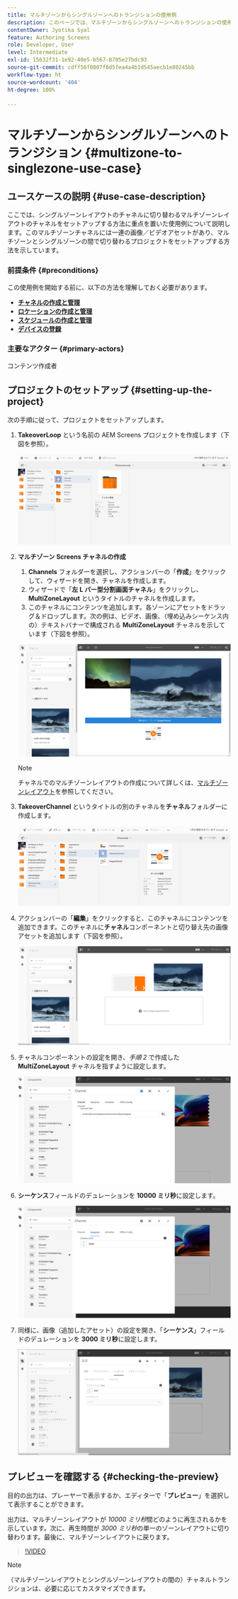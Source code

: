 ```yaml
---
title: マルチゾーンからシングルゾーンへのトランジションの使用例
description: このページでは、マルチゾーンからシングルゾーンへのトランジションの使用例について説明します。
contentOwner: Jyotika Syal
feature: Authoring Screens
role: Developer, User
level: Intermediate
exl-id: 15632f31-1e92-40e5-b567-8705e27bdc93
source-git-commit: cdff56f0807f6d5fea4a4b1d545aecb1e80245bb
workflow-type: ht
source-wordcount: '404'
ht-degree: 100%

---
```


# マルチゾーンからシングルゾーンへのトランジション {#multizone-to-singlezone-use-case}

## ユースケースの説明 {#use-case-description}

ここでは、シングルゾーンレイアウトのチャネルに切り替わるマルチゾーンレイアウトのチャネルをセットアップする方法に重点を置いた使用例について説明します。このマルチゾーンチャネルには一連の画像／ビデオアセットがあり、マルチゾーンとシングルゾーンの間で切り替わるプロジェクトをセットアップする方法を示しています。

### 前提条件 {#preconditions}

この使用例を開始する前に、以下の方法を理解しておく必要があります。

* **[チャネルの作成と管理](managing-channels.md)**
* **[ロケーションの作成と管理](managing-locations.md)**
* **[スケジュールの作成と管理](managing-schedules.md)**
* **[デバイスの登録](device-registration.md)**

### 主要なアクター {#primary-actors}

コンテンツ作成者

## プロジェクトのセットアップ {#setting-up-the-project}

次の手順に従って、プロジェクトをセットアップします。

1. **TakeoverLoop** という名前の AEM Screens プロジェクトを作成します（下図を参照）。

   ![アセット](assets/mz-to-sz1.png)


1. **マルチゾーン Screens チャネルの作成**

   1. **Channels** フォルダーを選択し、アクションバーの「**作成**」をクリックして、ウィザードを開き、チャネルを作成します。
   1. ウィザードで「**左 L バー型分割画面チャネル**」をクリックし、**MultiZoneLayout** というタイトルのチャネルを作成します。
   1. このチャネルにコンテンツを追加します。各ゾーンにアセットをドラッグ＆ドロップします。次の例は、ビデオ、画像、（埋め込みシーケンス内の）テキストバナーで構成される **MultiZoneLayout** チャネルを示しています（下図を参照）。

   ![アセット](assets/mz-to-sz2.png)

   >[!NOTE]
   >
   >チャネルでのマルチゾーンレイアウトの作成について詳しくは、[マルチゾーンレイアウト](multi-zone-layout-aem-screens.md)を参照してください。


1. **TakeoverChannel** というタイトルの別のチャネルを&#x200B;**チャネル**&#x200B;フォルダーに作成します。

   ![アセット](assets/mz-to-sz3.png)

1. アクションバーの「**編集**」をクリックすると、このチャネルにコンテンツを追加できます。このチャネルに&#x200B;**チャネル**&#x200B;コンポーネントと切り替え先の画像アセットを追加します（下図を参照）。

   ![アセット](assets/mz-to-sz4.png)

1. チャネルコンポーネントの設定を開き、*手順 2* で作成した **MultiZoneLayout** チャネルを指すように設定します。

   ![アセット](assets/mz-to-sz5.png)

1. **シーケンス**&#x200B;フィールドのデュレーションを **10000 ミリ秒**&#x200B;に設定します。

   ![アセット](assets/mz-to-sz6.png)

1. 同様に、画像（追加したアセット）の設定を開き、「**シーケンス**」フィールドのデュレーションを **3000 ミリ秒**&#x200B;に設定します。

   ![アセット](assets/mz-to-sz7.png)

## プレビューを確認する {#checking-the-preview}

目的の出力は、プレーヤーで表示するか、エディターで「**プレビュー**」を選択して表示することができます。

出力は、マルチゾーンレイアウトが *10000 ミリ秒*&#x200B;間どのように再生されるかを示しています。次に、再生時間が *3000 ミリ秒*&#x200B;の単一のゾーンレイアウトに切り替わります。最後に、マルチゾーンレイアウトに戻ります。

>[!VIDEO](https://video.tv.adobe.com/v/30366)

>[!NOTE]
>
>（マルチゾーンレイアウトとシングルゾーンレイアウトの間の）チャネルトランジションは、必要に応じてカスタマイズできます。
